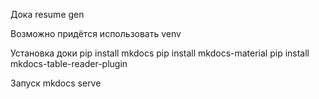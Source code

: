 Дока resume gen

Возможно придётся использовать venv

Установка доки
pip install mkdocs
pip install mkdocs-material
pip install mkdocs-table-reader-plugin

Запуск
mkdocs serve